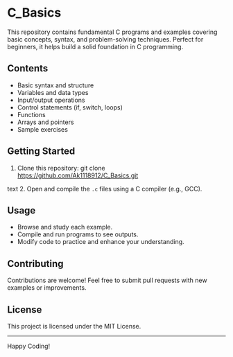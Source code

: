 # C_Basics
This repository contains fundamental C programs and examples covering basic concepts, syntax, and problem-solving techniques. Perfect for beginners, it helps build a solid foundation in C programming.

## Contents

- Basic syntax and structure
- Variables and data types
- Input/output operations
- Control statements (if, switch, loops)
- Functions
- Arrays and pointers
- Sample exercises

## Getting Started

1. Clone this repository:
git clone https://github.com/Ak1118912/C_Basics.git

text
2. Open and compile the `.c` files using a C compiler (e.g., GCC).

## Usage

- Browse and study each example.
- Compile and run programs to see outputs.
- Modify code to practice and enhance your understanding.

## Contributing

Contributions are welcome! Feel free to submit pull requests with new examples or improvements.

## License

This project is licensed under the MIT License.

---

Happy Coding!
